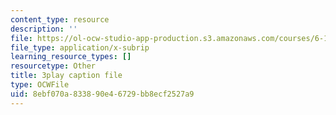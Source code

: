 ```yaml
---
content_type: resource
description: ''
file: https://ol-ocw-studio-app-production.s3.amazonaws.com/courses/6-189-multicore-programming-primer-january-iap-2007/8ebf070a833890e46729bb8ecf2527a9_qhH6ysHlaiM.srt
file_type: application/x-subrip
learning_resource_types: []
resourcetype: Other
title: 3play caption file
type: OCWFile
uid: 8ebf070a-8338-90e4-6729-bb8ecf2527a9
---
```

